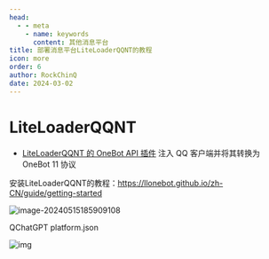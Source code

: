 ```yaml
---
head:
  - - meta
    - name: keywords
      content: 其他消息平台
title: 部署消息平台LiteLoaderQQNT的教程
icon: more
order: 6
author: RockChinQ
date: 2024-03-02
---
```


# LiteLoaderQQNT

- [LiteLoaderQQNT 的 OneBot API 插件](https://github.com/LLOneBot/LLOneBot) 注入 QQ 客户端并将其转换为 OneBot 11 协议

安装LiteLoaderQQNT的教程：https://llonebot.github.io/zh-CN/guide/getting-started

![image-20240515185909108](https://cos.thelazy.cn/pictures/202405151859206.png)

QChatGPT platform.json

![img](https://cos.thelazy.cn/pictures/202405292250017.jpeg)
